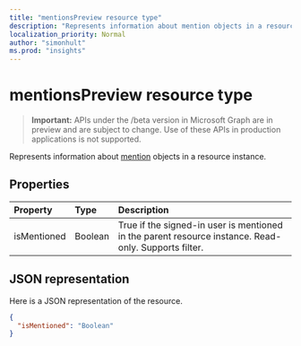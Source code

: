 ```yaml
---
title: "mentionsPreview resource type"
description: "Represents information about mention objects in a resource instance."
localization_priority: Normal
author: "simonhult"
ms.prod: "insights"
---
```


# mentionsPreview resource type

> **Important:** APIs under the /beta version in Microsoft Graph are in preview and are subject to change. Use of these APIs in production applications is not supported.

Represents information about [mention](../resources/mention.md) objects in a resource instance.

## Properties
| Property	   | Type	|Description|
|:---------------|:--------|:----------|
| isMentioned | Boolean | True if the signed-in user is mentioned in the parent resource instance. Read-only. Supports filter. |

## JSON representation

Here is a JSON representation of the resource.

<!-- {
  "blockType": "resource",
  "optionalProperties": [

  ],
  "@odata.type": "microsoft.graph.mentionsPreview"
}-->

```json
{
  "isMentioned": "Boolean"
}

```

<!-- uuid: 8fcb5dbc-d5aa-4681-8e31-b001d5168d79
2015-10-25 14:57:30 UTC -->
<!-- {
  "type": "#page.annotation",
  "description": "mentionsPreview resource",
  "keywords": "",
  "section": "documentation",
  "tocPath": ""
}-->
